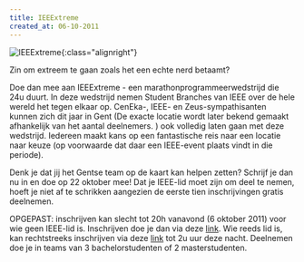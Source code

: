 ```yaml
---
title: IEEExtreme
created_at: 06-10-2011
---
```


![IEEExtreme](https://zeus.ugent.be/wp-content/uploads/2011/10/ieeextreme.jpg){:class="alignright"}

Zin om extreem te gaan zoals het een echte nerd betaamt?

Doe dan mee aan IEEExtreme - een marathonprogrammeerwedstrijd die 24u duurt. In deze wedstrijd nemen Student Branches van IEEE over de hele wereld het tegen elkaar op. CenEka-, IEEE- en Zeus-sympathisanten kunnen zich dit jaar in Gent (De exacte locatie wordt later bekend gemaakt afhankelijk van het aantal deelnemers. ) ook volledig laten gaan met deze wedstrijd. Iedereen maakt kans op een fantastische reis naar een locatie naar keuze (op voorwaarde dat daar een IEEE-event plaats vindt in die periode).

Denk je dat jij het Gentse team op de kaart kan helpen zetten? Schrijf je dan nu in en doe op 22 oktober mee! Dat je IEEE-lid moet zijn om deel te nemen, hoeft je niet af te schrikken aangezien de eerste tien inschrijvingen gratis deelnemen.

OPGEPAST: inschrijven kan slecht tot 20h vanavond (6 oktober 2011) voor wie geen IEEE-lid is. Inschrijven doe je dan via deze [link](https://www.ieeesb.ugent.be/node/2182). Wie reeds lid is, kan rechtstreeks inschrijven via deze [link](https://www.ieee.org/membership_services/membership/students/competitions/xtreme/57664_IEEEXtreme24HourProgrammingChallenge.html) tot 2u uur deze nacht. Deelnemen doe je in teams van 3 bachelorstudenten of 2 masterstudenten.

